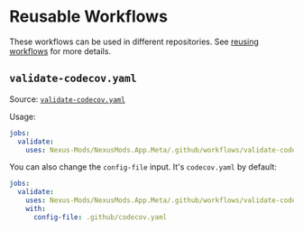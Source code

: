# Reusable Workflows

These workflows can be used in different repositories. See [reusing workflows](https://docs.github.com/en/actions/using-workflows/reusing-workflows#using-outputs-from-a-reusable-workflow) for more details.

## `validate-codecov.yaml`

Source: [`validate-codecov.yaml`](./validate-codecov.yaml)

Usage:

```yaml
jobs:
  validate:
    uses: Nexus-Mods/NexusMods.App.Meta/.github/workflows/validate-codecov.yaml@main
```

You can also change the `config-file` input. It's `codecov.yaml` by default:

```yaml
jobs:
  validate:
    uses: Nexus-Mods/NexusMods.App.Meta/.github/workflows/validate-codecov.yaml@main
    with:
      config-file: .github/codecov.yaml
```
